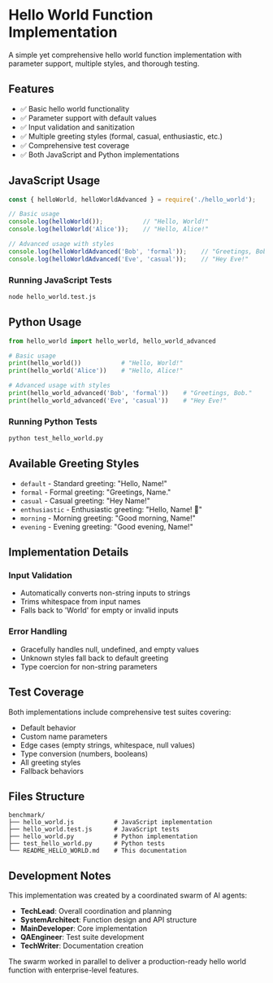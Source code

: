 # Hello World Function Implementation

A simple yet comprehensive hello world function implementation with parameter support, multiple styles, and thorough testing.

## Features

- ✅ Basic hello world functionality
- ✅ Parameter support with default values
- ✅ Input validation and sanitization
- ✅ Multiple greeting styles (formal, casual, enthusiastic, etc.)
- ✅ Comprehensive test coverage
- ✅ Both JavaScript and Python implementations

## JavaScript Usage

```javascript
const { helloWorld, helloWorldAdvanced } = require('./hello_world');

// Basic usage
console.log(helloWorld());           // "Hello, World!"
console.log(helloWorld('Alice'));    // "Hello, Alice!"

// Advanced usage with styles
console.log(helloWorldAdvanced('Bob', 'formal'));    // "Greetings, Bob."
console.log(helloWorldAdvanced('Eve', 'casual'));    // "Hey Eve!"
```

### Running JavaScript Tests

```bash
node hello_world.test.js
```

## Python Usage

```python
from hello_world import hello_world, hello_world_advanced

# Basic usage
print(hello_world())           # "Hello, World!"
print(hello_world('Alice'))    # "Hello, Alice!"

# Advanced usage with styles
print(hello_world_advanced('Bob', 'formal'))    # "Greetings, Bob."
print(hello_world_advanced('Eve', 'casual'))    # "Hey Eve!"
```

### Running Python Tests

```bash
python test_hello_world.py
```

## Available Greeting Styles

- `default` - Standard greeting: "Hello, Name!"
- `formal` - Formal greeting: "Greetings, Name."
- `casual` - Casual greeting: "Hey Name!"
- `enthusiastic` - Enthusiastic greeting: "Hello, Name! 🎉"
- `morning` - Morning greeting: "Good morning, Name!"
- `evening` - Evening greeting: "Good evening, Name!"

## Implementation Details

### Input Validation
- Automatically converts non-string inputs to strings
- Trims whitespace from input names
- Falls back to 'World' for empty or invalid inputs

### Error Handling
- Gracefully handles null, undefined, and empty values
- Unknown styles fall back to default greeting
- Type coercion for non-string parameters

## Test Coverage

Both implementations include comprehensive test suites covering:
- Default behavior
- Custom name parameters
- Edge cases (empty strings, whitespace, null values)
- Type conversion (numbers, booleans)
- All greeting styles
- Fallback behaviors

## Files Structure

```
benchmark/
├── hello_world.js           # JavaScript implementation
├── hello_world.test.js      # JavaScript tests
├── hello_world.py           # Python implementation
├── test_hello_world.py      # Python tests
└── README_HELLO_WORLD.md    # This documentation
```

## Development Notes

This implementation was created by a coordinated swarm of AI agents:
- **TechLead**: Overall coordination and planning
- **SystemArchitect**: Function design and API structure
- **MainDeveloper**: Core implementation
- **QAEngineer**: Test suite development
- **TechWriter**: Documentation creation

The swarm worked in parallel to deliver a production-ready hello world function with enterprise-level features.